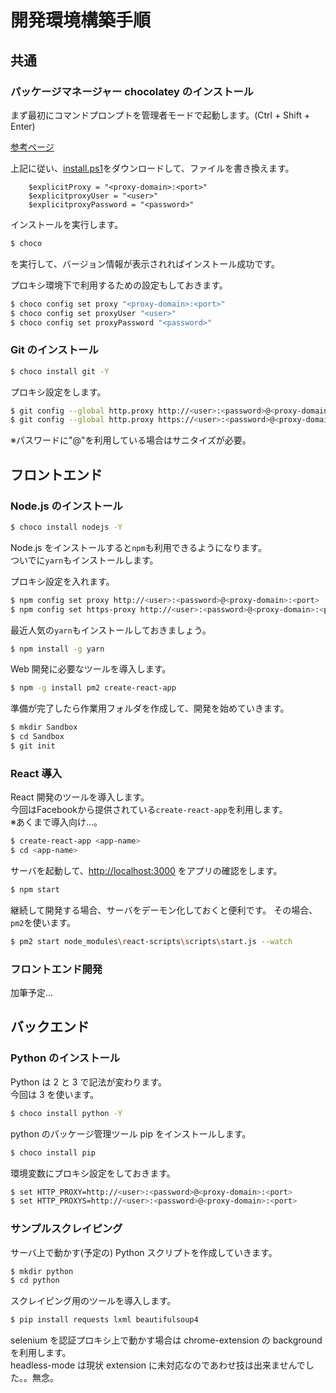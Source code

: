 # 開発環境構築手順

## 共通

### パッケージマネージャー chocolatey のインストール

まず最初にコマンドプロンプトを管理者モードで起動します。(Ctrl + Shift + Enter)  

[参考ページ](https://qiita.com/keita69sawada/items/5b7af117a313aae02399)  

上記に従い、[install.ps1](https://chocolatey.org/install.ps1)をダウンロードして、ファイルを書き換えます。  
```text
    $explicitProxy = "<proxy-domain>:<port>"
    $explicitproxyUser = "<user>"
    $explicitproxyPassword = "<password>"
```
インストールを実行します。  

```sh
$ choco
```  
を実行して、バージョン情報が表示されればインストール成功です。  

プロキシ環境下で利用するための設定もしておきます。  
```sh
$ choco config set proxy "<proxy-domain>:<port>"
$ choco config set proxyUser "<user>"
$ choco config set proxyPassword "<password>"
```

### Git のインストール

```sh
$ choco install git -Y
```

プロキシ設定をします。  
```sh
$ git config --global http.proxy http://<user>:<password>@<proxy-domain>:<port>
$ git config --global http.proxy https://<user>:<password>@<proxy-domain>:<port>
```
※パスワードに"@"を利用している場合はサニタイズが必要。  

## フロントエンド

### Node.js のインストール

```sh
$ choco install nodejs -Y
```

Node.js をインストールすると`npm`も利用できるようになります。  
ついでに`yarn`もインストールします。  

プロキシ設定を入れます。  

```sh
$ npm config set proxy http://<user>:<password>@<proxy-domain>:<port>
$ npm config set https-proxy http://<user>:<password>@<proxy-domain>:<port>
```

最近人気の`yarn`もインストールしておきましょう。  
```sh
$ npm install -g yarn
```

Web 開発に必要なツールを導入します。  
```sh
$ npm -g install pm2 create-react-app
```

準備が完了したら作業用フォルダを作成して、開発を始めていきます。  
```sh
$ mkdir Sandbox
$ cd Sandbox
$ git init
```

### React 導入

React 開発のツールを導入します。  
今回はFacebookから提供されている`create-react-app`を利用します。  
  ※あくまで導入向け…。  
```sh
$ create-react-app <app-name>
$ cd <app-name>
```

サーバを起動して、[http://localhost:3000](http://localhost:3000) をアプリの確認をします。  
```sh
$ npm start
```

継続して開発する場合、サーバをデーモン化しておくと便利です。
その場合、`pm2`を使います。  
```sh
$ pm2 start node_modules\react-scripts\scripts\start.js --watch
```

### フロントエンド開発

加筆予定...  

## バックエンド

### Python のインストール

Python は 2 と 3 で記法が変わります。  
今回は 3 を使います。  
```sh
$ choco install python -Y
```

python のパッケージ管理ツール pip をインストールします。  
```sh
$ choco install pip
```

環境変数にプロキシ設定をしておきます。  
```sh
$ set HTTP_PROXY=http://<user>:<password>@<proxy-domain>:<port>
$ set HTTP_PROXYS=http://<user>:<password>@<proxy-domain>:<port>
```

### サンプルスクレイピング

サーバ上で動かす(予定の) Python スクリプトを作成していきます。  

```sh
$ mkdir python
$ cd python
```

スクレイピング用のツールを導入します。  
```sh
$ pip install requests lxml beautifulsoup4
```
selenium を認証プロキシ上で動かす場合は chrome-extension の background を利用します。  
headless-mode は現状 extension に未対応なのであわせ技は出来ませんでした。。無念。  

